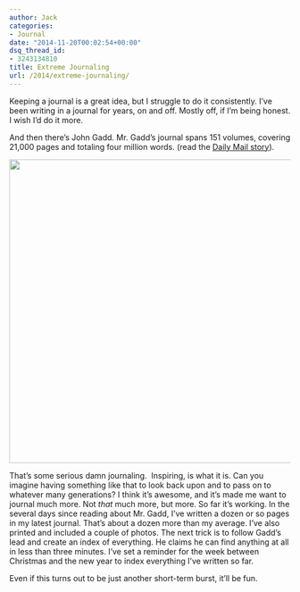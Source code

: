 ```yaml
---
author: Jack
categories:
- Journal
date: "2014-11-20T00:02:54+00:00"
dsq_thread_id:
- 3243134810
title: Extreme Journaling
url: /2014/extreme-journaling/
---
```


Keeping a journal is a great idea, but I struggle to do it consistently. I’ve been writing in a journal for years, on and off. Mostly off, if I’m being honest. I wish I’d do it more.

And then there’s John Gadd. Mr. Gadd’s journal spans 151 volumes, covering 21,000 pages and totaling four million words. (read the [Daily Mail story][1]).

<img style="max-height: none; max-width: 100%;" src="/img/2014/11/7DD9C7B5-155F-405C-BC5A-44BCD30E4F5E.png" alt="" width="634" height="544" />

That’s some serious damn journaling.  Inspiring, is what it is. Can you imagine having something like that to look back upon and to pass on to whatever many generations? I think it’s awesome, and it’s made me want to journal much more. Not _that_ much more, but more. So far it’s working. In the several days since reading about Mr. Gadd, I’ve written a dozen or so pages in my latest journal. That’s about a dozen more than my average. I’ve also printed and included a couple of photos. The next trick is to follow Gadd’s lead and create an index of everything. He claims he can find anything at all in less than three minutes. I’ve set a reminder for the week between Christmas and the new year to index everything I’ve written so far.

Even if this turns out to be just another short-term burst, it’ll be fun.

 [1]: http://www.dailymail.co.uk/news/article-2387793/Dear-diary--Man-83-shows-Britains-biggest-personal-journal-hes-writing-66-years-times-size-War-Peace.html